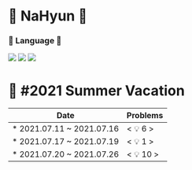 # :lemon: NaHyun :lemon:

### :wrench: Language :wrench:
<img src="https://img.shields.io/badge/C++-00399C?style=flat-square&logo=Cplusplus&logoColor=white"/> <img src="https://img.shields.io/badge/C-A8B9CC?style=flat-square&logo=C&logoColor=white"/> <img src="https://img.shields.io/badge/Python-3776AB?style=flat-square&logo=Python&logoColor=white"/>





 :wind_chime: #2021 Summer Vacation 
 =====================
 Date | Problems
 -----|-----------
 * 2021.07.11 ~ 2021.07.16 | < :bulb: 6 >
 * 2021.07.17 ~ 2021.07.19  | < :bulb: 1 >
 * 2021.07.20 ~ 2021.07.26  | < :bulb: 10 >
